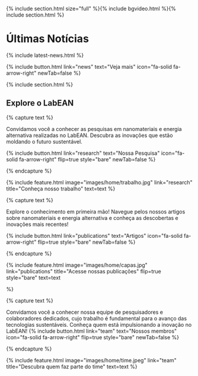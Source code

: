 ---
---

{% include section.html size="full" %}{% include bgvideo.html %}{% include section.html %}

# Últimas Notícias 

{% include latest-news.html %}

{%
  include button.html
  link="news"
  text="Veja mais"
  icon="fa-solid fa-arrow-right"
  newTab=false
%}

{% include section.html %}

## Explore o LabEAN

{% capture text %}

Convidamos você a conhecer as pesquisas em nanomateriais e energia alternativa realizadas no LabEAN. Descubra as inovações que estão moldando o futuro sustentável.

{%
  include button.html
  link="research"
  text="Nossa Pesquisa"
  icon="fa-solid fa-arrow-right"
  flip=true
  style="bare"
  newTab=false
%}

{% endcapture %}

{%
  include feature.html
  image="images/home/trabalho.jpg"
  link="research"
  title="Conheça nosso trabalho"
  text=text
%}

{% capture text %}

Explore o conhecimento em primeira mão! Navegue pelos nossos artigos sobre nanomateriais e energia alternativa e conheça as descobertas e inovações mais recentes!

{%
  include button.html
  link="publications"
  text="Artigos"
  icon="fa-solid fa-arrow-right"
  flip=true
  style="bare"
  newTab=false
%}

{% endcapture %}

{%
  include feature.html
  image="images/home/capas.jpg"
  link="publications"
  title="Acesse nossas publicações"
  flip=true
  style="bare"
  text=text
  
%}

{% capture text %}

Convidamos você a conhecer nossa equipe de pesquisadores e colaboradores dedicados, cujo trabalho é fundamental para o avanço das tecnologias sustentáveis. Conheça quem está impulsionando a inovação no LabEAN!
{%
  include button.html
  link="team"
  text="Nossos membros"
  icon="fa-solid fa-arrow-right"
  flip=true
  style="bare"
  newTab=false
%}

{% endcapture %}

{%
  include feature.html
  image="images/home/time.jpeg"
  link="team"
  title="Descubra quem faz parte do time"
  text=text
%}
